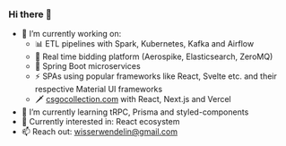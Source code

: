 ### Hi there 👋

- 🔭 I’m currently working on:
    - 📊 ETL pipelines with Spark, Kubernetes, Kafka and Airflow
    - 🔨 Real time bidding platform (Aerospike, Elasticsearch, ZeroMQ)
    - 🍃 Spring Boot microservices
    - ⚡ SPAs using popular frameworks like React, Svelte etc. and their respective Material UI frameworks
    - 🗡️ [csgocollection.com](https://csgocollection.com) with React, Next.js and Vercel
- 🌱 I’m currently learning tRPC, Prisma and styled-components
- 👀 Currently interested in: React ecosystem
- 📫 Reach out: wisserwendelin@gmail.com

